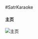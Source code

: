 #SatrKaraoke
#### 主页
![主页](https://karaoke.oss-cn-shanghai.aliyuncs.com/001%E9%A6%96%E9%A1%B5.png "在这里输入图片标题")
